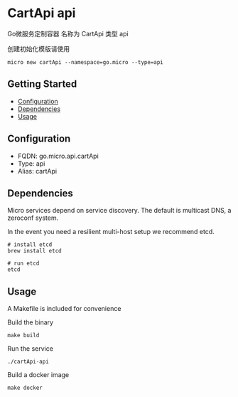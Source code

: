 # CartApi api 
Go微服务定制容器
名称为 CartApi 类型 api 

创建初始化模版请使用

```
micro new cartApi --namespace=go.micro --type=api
```

## Getting Started

- [Configuration](#configuration)
- [Dependencies](#dependencies)
- [Usage](#usage)

## Configuration

- FQDN: go.micro.api.cartApi
- Type: api
- Alias: cartApi

## Dependencies

Micro services depend on service discovery. The default is multicast DNS, a zeroconf system.

In the event you need a resilient multi-host setup we recommend etcd.

```
# install etcd
brew install etcd

# run etcd
etcd
```

## Usage

A Makefile is included for convenience

Build the binary

```
make build
```

Run the service
```
./cartApi-api
```

Build a docker image
```
make docker
```